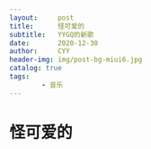 ```yaml
---
layout:     post
title:      怪可爱的
subtitle:   YYGQ的新歌
date:       2020-12-30
author:     CYY
header-img: img/post-bg-miui6.jpg
catalog: true
tags:    
        - 音乐
---
```


# 怪可爱的
